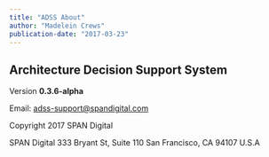 ```yaml
---
title: "ADSS About"
author: "Madelein Crews"
publication-date: "2017-03-23"
---
```

## Architecture Decision Support System 

Version **0.3.6-alpha**

Email: adss-support@spandigital.com

Copyright 2017 SPAN Digital

SPAN Digital
333 Bryant St, Suite 110
San Francisco, CA 94107
U.S.A